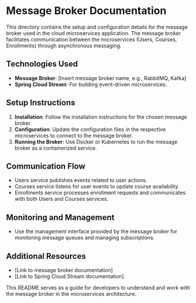 # Message Broker Documentation

This directory contains the setup and configuration details for the message broker used in the cloud microservices application. The message broker facilitates communication between the microservices (Users, Courses, Enrollments) through asynchronous messaging.

## Technologies Used
- **Message Broker**: [Insert message broker name, e.g., RabbitMQ, Kafka]
- **Spring Cloud Stream**: For building event-driven microservices.

## Setup Instructions
1. **Installation**: Follow the installation instructions for the chosen message broker.
2. **Configuration**: Update the configuration files in the respective microservices to connect to the message broker.
3. **Running the Broker**: Use Docker or Kubernetes to run the message broker as a containerized service.

## Communication Flow
- Users service publishes events related to user actions.
- Courses service listens for user events to update course availability.
- Enrollments service processes enrollment requests and communicates with both Users and Courses services.

## Monitoring and Management
- Use the management interface provided by the message broker for monitoring message queues and managing subscriptions.

## Additional Resources
- [Link to message broker documentation]
- [Link to Spring Cloud Stream documentation]

This README serves as a guide for developers to understand and work with the message broker in the microservices architecture.